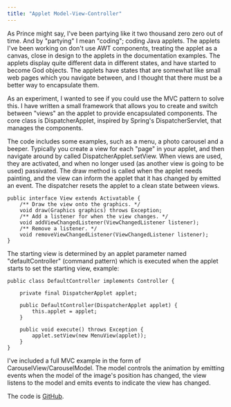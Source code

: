 ```yaml
---
title: "Applet Model-View-Controller"
---
```

<applet code="com.alexecollins.appletmvc.core.DispatcherApplet.class" archive="/sites/default/files/example-1.0.0-SNAPSHOT-jar-with-dependencies.jar" width="400" height="300">
<param name="defaultController" value="com.alexecollins.appletmvc.example.DefaultController">
</applet>
<p>As Prince might say, I've been partying like it two thousand zero zero out of time. And by "partying" I mean "coding"; coding Java applets. The applets I've been working on don't use AWT components, treating the applet as a canvas, close in design to the applets in the documentation examples. The applets display quite different data in different states, and have started to become God objects. The applets have states that are somewhat like small web pages which you navigate between, and I thought that there must be a better way to encapsulate them.</p>

<p>As an experiment, I wanted to see if you could use the MVC pattern to solve this. I have written a small framework that allows you to create and switch between "views" an the applet to provide encapsulated components. The core class is DispatcherApplet, inspired by Spring's DispatcherServlet, that manages the components.</p>

<p>The code includes some examples, such as a menu, a photo carousel and a beeper. Typically you create a view for each "page" in your applet, and then navigate around by called DispatcherApplet.setView. When views are used, they are activated, and when no longer used (as another view is going to be used) passivated. The draw method is called when the applet needs painting, and the view can inform the applet that it has changed by emitted an event. The dispatcher resets the applet to a clean state between views.</p>

	public interface View extends Activatable {
	    /** Draw the view onto the graphics. */
	    void draw(Graphics graphics) throws Exception;
	    /** Add a listener for when the view changes. */
	    void addViewChangedListener(ViewChangedListener listener);
	    /** Remove a listener. */
	    void removeViewChangedListener(ViewChangedListener listener);
	}

<p>The starting view is determined by an applet parameter named "defaultController" (command pattern) which is executed when the applet starts to set the starting view, example:</p>

	public class DefaultController implements Controller {
	
	    private final DispatcherApplet applet;
	
	    public DefaultController(DispatcherApplet applet) {
	        this.applet = applet;
	    }
	
	    public void execute() throws Exception {
	        applet.setView(new MenuView(applet));
	    }
	}

<p>I've included a full MVC example in the form of CarouselView/CarouselModel. The model controls the animation by emitting events when the model of the image's position has changed, the view listens to the model and emits events to indicate the view has changed.</p>

<p>The code is <a href="https://github.com/alexec/applet-mvc">GitHub</a>.</p>
